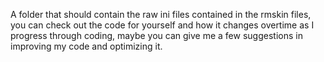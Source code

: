 A folder that should contain the raw ini files contained in the rmskin files, you can check out the code for yourself and how it changes overtime as I progress through coding, maybe you can give me a few suggestions in improving my code and optimizing it.
